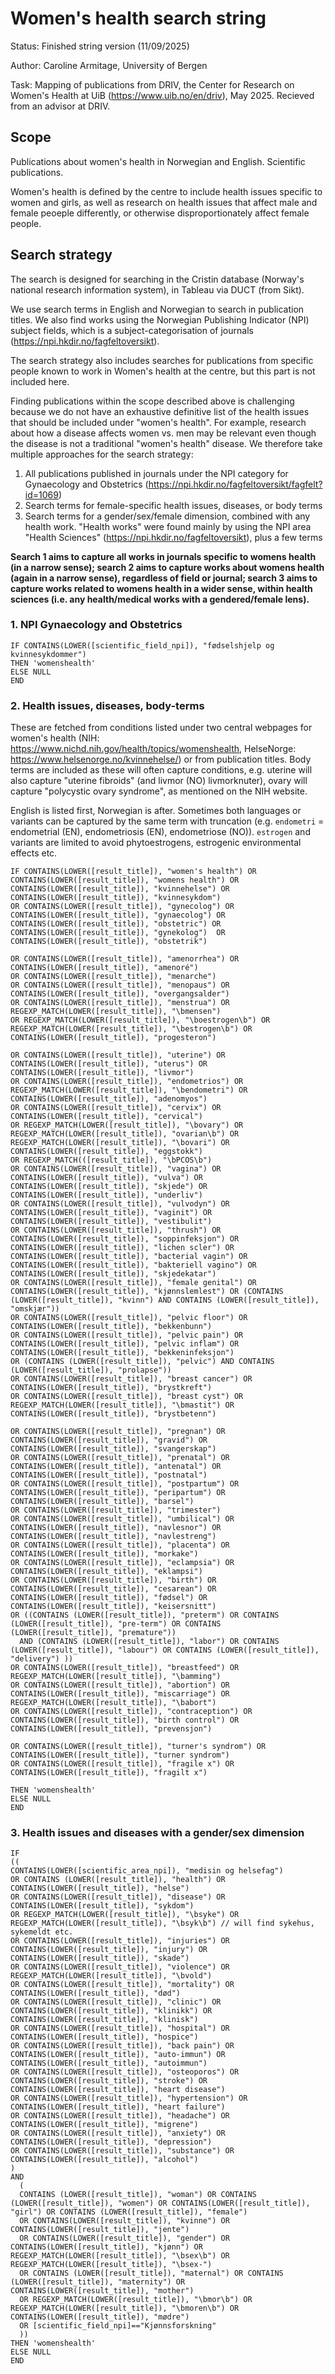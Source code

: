 # Women's health search string

Status: Finished string version (11/09/2025)

Author: Caroline Armitage, University of Bergen

Task: Mapping of publications from DRIV, the Center for Research on Women's Health at UiB (https://www.uib.no/en/driv), May 2025. Recieved from an advisor at DRIV.

## Scope

Publications about women's health in Norwegian and English. Scientific publications. 

Women's health is defined by the centre to include health issues specific to women and girls, as well as research on health issues that affect male and female peoeple differently, or otherwise disproportionately affect female people. 

## Search strategy 

The search is designed for searching in the Cristin database (Norway's national research information system), in Tableau via DUCT (from Sikt). 

We use search terms in English and Norwegian to search in publication titles. We also find works using the Norwegian Publishing Indicator (NPI) subject fields, which is a subject-categorisation of journals (https://npi.hkdir.no/fagfeltoversikt). 

The search strategy also includes searches for publications from specific people known to work in Women's health at the centre, but this part is not included here. 

Finding publications within the scope described above is challenging because we do not have an exhaustive definitive list of the health issues that should be included under "women's health". 
For example, research about how a disease affects women vs. men may be relevant even though the disease is not a traditional "women's health" disease. 
We therefore take multiple approaches for the search strategy:
1. All publications published in journals under the NPI category for Gynaecology and Obstetrics (https://npi.hkdir.no/fagfeltoversikt/fagfelt?id=1069)
2. Search terms for female-specific health issues, diseases, or body terms
3. Search terms for a gender/sex/female dimension, combined with any health work. "Health works" were found mainly by using the NPI area "Health Sciences" (https://npi.hkdir.no/fagfeltoversikt), plus a few terms

**Search 1 aims to capture all works in journals specific to womens health (in a narrow sense); search 2 aims to capture works about womens health (again in a narrow sense), regardless of field or journal; search 3 aims to capture works related to womens health in a wider sense, within health sciences (i.e. any health/medical works with a gendered/female lens).**

### 1. NPI Gynaecology and Obstetrics

```
IF CONTAINS(LOWER([scientific_field_npi]), "fødselshjelp og kvinnesykdommer")
THEN 'womenshealth'
ELSE NULL
END
```

### 2. Health issues, diseases, body-terms

These are fetched from conditions listed under two central webpages for women's health (NIH: https://www.nichd.nih.gov/health/topics/womenshealth, HelseNorge: https://www.helsenorge.no/kvinnehelse/) or from publication titles. Body terms are included as these will often capture conditions, e.g. uterine will also capture "uterine fibroids" (and livmor (NO) livmorknuter), ovary will capture "polycystic ovary syndrome", as mentioned on the NIH website.

English is listed first, Norwegian is after. Sometimes both languages or variants can be captured by the same term with truncation (e.g. `endometri` = endometrial (EN), endometriosis (EN), endometriose (NO)). `estrogen` and variants are limited to avoid phytoestrogens, estrogenic environmental effects etc.

```
IF CONTAINS(LOWER([result_title]), "women's health") OR CONTAINS(LOWER([result_title]), "womens health") OR CONTAINS(LOWER([result_title]), "kvinnehelse") OR CONTAINS(LOWER([result_title]), "kvinnesykdom")
OR CONTAINS(LOWER([result_title]), "gynecolog") OR CONTAINS(LOWER([result_title]), "gynaecolog") OR CONTAINS(LOWER([result_title]), "obstetric") OR  CONTAINS(LOWER([result_title]), "gynekolog")  OR CONTAINS(LOWER([result_title]), "obstetrik") 

OR CONTAINS(LOWER([result_title]), "amenorrhea") OR CONTAINS(LOWER([result_title]), "amenoré")
OR CONTAINS(LOWER([result_title]), "menarche")
OR CONTAINS(LOWER([result_title]), "menopaus") OR CONTAINS(LOWER([result_title]), "overgangsalder")
OR CONTAINS(LOWER([result_title]), "menstrua") OR REGEXP_MATCH(LOWER([result_title]), "\bmensen")
OR REGEXP_MATCH(LOWER([result_title]), "\boestrogen\b") OR REGEXP_MATCH(LOWER([result_title]), "\bestrogen\b") OR CONTAINS(LOWER([result_title]), "progesteron")

OR CONTAINS(LOWER([result_title]), "uterine") OR CONTAINS(LOWER([result_title]), "uterus") OR CONTAINS(LOWER([result_title]), "livmor")
OR CONTAINS(LOWER([result_title]), "endometrios") OR REGEXP_MATCH(LOWER([result_title]), "\bendometri") OR CONTAINS(LOWER([result_title]), "adenomyos")
OR CONTAINS(LOWER([result_title]), "cervix") OR CONTAINS(LOWER([result_title]), "cervical")
OR REGEXP_MATCH(LOWER([result_title]), "\bovary") OR REGEXP_MATCH(LOWER([result_title]), "ovarian\b") OR REGEXP_MATCH(LOWER([result_title]), "\bovari") OR CONTAINS(LOWER([result_title]), "eggstokk")
OR REGEXP_MATCH(([result_title]), "\bPCOS\b")
OR CONTAINS(LOWER([result_title]), "vagina") OR CONTAINS(LOWER([result_title]), "vulva") OR CONTAINS(LOWER([result_title]), "skjede") OR CONTAINS(LOWER([result_title]), "underliv")
OR CONTAINS(LOWER([result_title]), "vulvodyn") OR CONTAINS(LOWER([result_title]), "vaginit") OR CONTAINS(LOWER([result_title]), "vestibulit")
OR CONTAINS(LOWER([result_title]), "thrush") OR CONTAINS(LOWER([result_title]), "soppinfeksjon") OR CONTAINS(LOWER([result_title]), "lichen scler") OR CONTAINS(LOWER([result_title]), "bacterial vagin") OR CONTAINS(LOWER([result_title]), "bakteriell vagino") OR CONTAINS(LOWER([result_title]), "skjedekatar") 
OR CONTAINS(LOWER([result_title]), "female genital") OR CONTAINS(LOWER([result_title]), "kjønnslemlest") OR (CONTAINS (LOWER([result_title]), "kvinn") AND CONTAINS (LOWER([result_title]), "omskjær"))
OR CONTAINS(LOWER([result_title]), "pelvic floor") OR CONTAINS(LOWER([result_title]), "bekkenbunn")
OR CONTAINS(LOWER([result_title]), "pelvic pain") OR CONTAINS(LOWER([result_title]), "pelvic inflam") OR CONTAINS(LOWER([result_title]), "bekkeninfeksjon")
OR (CONTAINS (LOWER([result_title]), "pelvic") AND CONTAINS (LOWER([result_title]), "prolapse"))
OR CONTAINS(LOWER([result_title]), "breast cancer") OR CONTAINS(LOWER([result_title]), "brystkreft")
OR CONTAINS(LOWER([result_title]), "breast cyst") OR REGEXP_MATCH(LOWER([result_title]), "\bmastit") OR CONTAINS(LOWER([result_title]), "brystbetenn")

OR CONTAINS(LOWER([result_title]), "pregnan") OR CONTAINS(LOWER([result_title]), "gravid") OR CONTAINS(LOWER([result_title]), "svangerskap")
OR CONTAINS(LOWER([result_title]), "prenatal") OR CONTAINS(LOWER([result_title]), "antenatal") OR CONTAINS(LOWER([result_title]), "postnatal")
OR CONTAINS(LOWER([result_title]), "postpartum") OR CONTAINS(LOWER([result_title]), "peripartum") OR CONTAINS(LOWER([result_title]), "barsel")
OR CONTAINS(LOWER([result_title]), "trimester")
OR CONTAINS(LOWER([result_title]), "umbilical") OR CONTAINS(LOWER([result_title]), "navlesnor") OR CONTAINS(LOWER([result_title]), "navlestreng") 
OR CONTAINS(LOWER([result_title]), "placenta") OR CONTAINS(LOWER([result_title]), "morkake")
OR CONTAINS(LOWER([result_title]), "eclampsia") OR CONTAINS(LOWER([result_title]), "eklampsi")
OR CONTAINS(LOWER([result_title]), "birth") OR CONTAINS(LOWER([result_title]), "cesarean") OR CONTAINS(LOWER([result_title]), "fødsel") OR CONTAINS(LOWER([result_title]), "keisersnitt")
OR ((CONTAINS (LOWER([result_title]), "preterm") OR CONTAINS (LOWER([result_title]), "pre-term") OR CONTAINS (LOWER([result_title]), "premature"))
  AND (CONTAINS (LOWER([result_title]), "labor") OR CONTAINS (LOWER([result_title]), "labour") OR CONTAINS (LOWER([result_title]), "delivery") ))
OR CONTAINS(LOWER([result_title]), "breastfeed") OR REGEXP_MATCH(LOWER([result_title]), "\bamming") 
OR CONTAINS(LOWER([result_title]), "abortion") OR CONTAINS(LOWER([result_title]), "miscarriage") OR REGEXP_MATCH(LOWER([result_title]), "\babort")
OR CONTAINS(LOWER([result_title]), "contraception") OR CONTAINS(LOWER([result_title]), "birth control") OR CONTAINS(LOWER([result_title]), "prevensjon") 

OR CONTAINS(LOWER([result_title]), "turner's syndrom") OR CONTAINS(LOWER([result_title]), "turner syndrom")
OR CONTAINS(LOWER([result_title]), "fragile x") OR CONTAINS(LOWER([result_title]), "fragilt x")

THEN 'womenshealth'
ELSE NULL
END

```

### 3. Health issues and diseases with a gender/sex dimension

```
IF
((
CONTAINS(LOWER([scientific_area_npi]), "medisin og helsefag")
OR CONTAINS (LOWER([result_title]), "health") OR CONTAINS(LOWER([result_title]), "helse")
OR CONTAINS(LOWER([result_title]), "disease") OR CONTAINS(LOWER([result_title]), "sykdom") 
OR REGEXP_MATCH(LOWER([result_title]), "\bsyke") OR REGEXP_MATCH(LOWER([result_title]), "\bsyk\b") // will find sykehus, sykemeldt etc.
OR CONTAINS(LOWER([result_title]), "injuries") OR CONTAINS(LOWER([result_title]), "injury") OR CONTAINS(LOWER([result_title]), "skade")
OR CONTAINS(LOWER([result_title]), "violence") OR REGEXP_MATCH(LOWER([result_title]), "\bvold") 
OR CONTAINS(LOWER([result_title]), "mortality") OR CONTAINS(LOWER([result_title]), "død")
OR CONTAINS(LOWER([result_title]), "clinic") OR CONTAINS(LOWER([result_title]), "klinikk") OR CONTAINS(LOWER([result_title]), "klinisk")
OR CONTAINS(LOWER([result_title]), "hospital") OR CONTAINS(LOWER([result_title]), "hospice") 
OR CONTAINS(LOWER([result_title]), "back pain") OR CONTAINS(LOWER([result_title]), "auto-immun") OR CONTAINS(LOWER([result_title]), "autoimmun") 
OR CONTAINS(LOWER([result_title]), "osteoporos") OR CONTAINS(LOWER([result_title]), "stroke") OR CONTAINS(LOWER([result_title]), "heart disease") 
OR CONTAINS(LOWER([result_title]), "hypertension") OR CONTAINS(LOWER([result_title]), "heart failure") 
OR CONTAINS(LOWER([result_title]), "headache") OR CONTAINS(LOWER([result_title]), "migrene")
OR CONTAINS(LOWER([result_title]), "anxiety") OR CONTAINS(LOWER([result_title]), "depression") 
OR CONTAINS(LOWER([result_title]), "substance") OR CONTAINS(LOWER([result_title]), "alcohol")
)
AND
  (
  CONTAINS (LOWER([result_title]), "woman") OR CONTAINS (LOWER([result_title]), "women") OR CONTAINS(LOWER([result_title]), "girl") OR CONTAINS (LOWER([result_title]), "female")
  OR CONTAINS(LOWER([result_title]), "kvinne") OR CONTAINS(LOWER([result_title]), "jente")
  OR CONTAINS(LOWER([result_title]), "gender") OR CONTAINS(LOWER([result_title]), "kjønn") OR REGEXP_MATCH(LOWER([result_title]), "\bsex\b") OR REGEXP_MATCH(LOWER([result_title]), "\bsex-")
  OR CONTAINS (LOWER([result_title]), "maternal") OR CONTAINS (LOWER([result_title]), "maternity") OR CONTAINS(LOWER([result_title]), "mother")
  OR REGEXP_MATCH(LOWER([result_title]), "\bmor\b") OR REGEXP_MATCH(LOWER([result_title]), "\bmoren\b") OR CONTAINS(LOWER([result_title]), "mødre")
  OR [scientific_field_npi]=="Kjønnsforskning"
  ))
THEN 'womenshealth'
ELSE NULL
END
```
